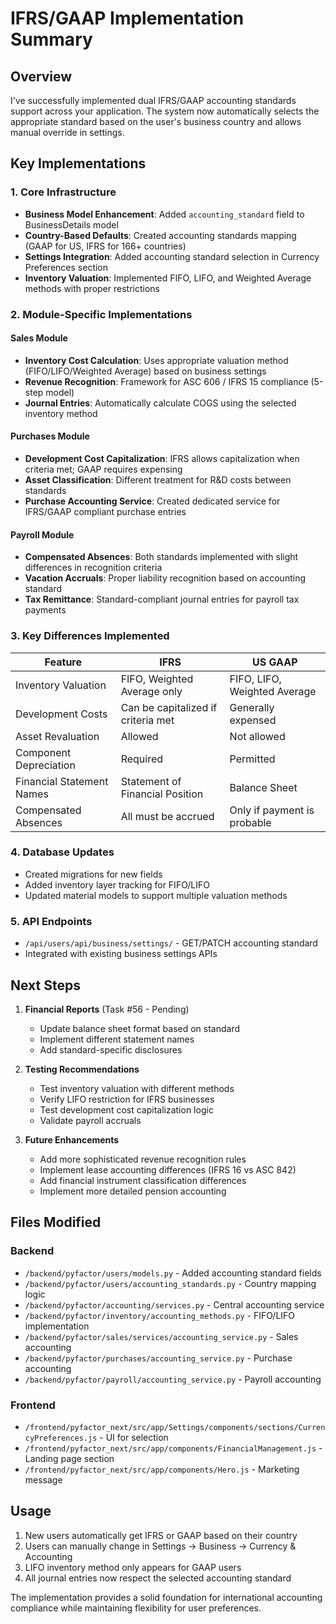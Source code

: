 # IFRS/GAAP Implementation Summary

## Overview
I've successfully implemented dual IFRS/GAAP accounting standards support across your application. The system now automatically selects the appropriate standard based on the user's business country and allows manual override in settings.

## Key Implementations

### 1. Core Infrastructure
- **Business Model Enhancement**: Added `accounting_standard` field to BusinessDetails model
- **Country-Based Defaults**: Created accounting standards mapping (GAAP for US, IFRS for 166+ countries)
- **Settings Integration**: Added accounting standard selection in Currency Preferences section
- **Inventory Valuation**: Implemented FIFO, LIFO, and Weighted Average methods with proper restrictions

### 2. Module-Specific Implementations

#### Sales Module
- **Inventory Cost Calculation**: Uses appropriate valuation method (FIFO/LIFO/Weighted Average) based on business settings
- **Revenue Recognition**: Framework for ASC 606 / IFRS 15 compliance (5-step model)
- **Journal Entries**: Automatically calculate COGS using the selected inventory method

#### Purchases Module  
- **Development Cost Capitalization**: IFRS allows capitalization when criteria met; GAAP requires expensing
- **Asset Classification**: Different treatment for R&D costs between standards
- **Purchase Accounting Service**: Created dedicated service for IFRS/GAAP compliant purchase entries

#### Payroll Module
- **Compensated Absences**: Both standards implemented with slight differences in recognition criteria
- **Vacation Accruals**: Proper liability recognition based on accounting standard
- **Tax Remittance**: Standard-compliant journal entries for payroll tax payments

### 3. Key Differences Implemented

| Feature | IFRS | US GAAP |
|---------|------|---------|
| Inventory Valuation | FIFO, Weighted Average only | FIFO, LIFO, Weighted Average |
| Development Costs | Can be capitalized if criteria met | Generally expensed |
| Asset Revaluation | Allowed | Not allowed |
| Component Depreciation | Required | Permitted |
| Financial Statement Names | Statement of Financial Position | Balance Sheet |
| Compensated Absences | All must be accrued | Only if payment is probable |

### 4. Database Updates
- Created migrations for new fields
- Added inventory layer tracking for FIFO/LIFO
- Updated material models to support multiple valuation methods

### 5. API Endpoints
- `/api/users/api/business/settings/` - GET/PATCH accounting standard
- Integrated with existing business settings APIs

## Next Steps

1. **Financial Reports** (Task #56 - Pending)
   - Update balance sheet format based on standard
   - Implement different statement names
   - Add standard-specific disclosures

2. **Testing Recommendations**
   - Test inventory valuation with different methods
   - Verify LIFO restriction for IFRS businesses
   - Test development cost capitalization logic
   - Validate payroll accruals

3. **Future Enhancements**
   - Add more sophisticated revenue recognition rules
   - Implement lease accounting differences (IFRS 16 vs ASC 842)
   - Add financial instrument classification differences
   - Implement more detailed pension accounting

## Files Modified

### Backend
- `/backend/pyfactor/users/models.py` - Added accounting standard fields
- `/backend/pyfactor/users/accounting_standards.py` - Country mapping logic
- `/backend/pyfactor/accounting/services.py` - Central accounting service
- `/backend/pyfactor/inventory/accounting_methods.py` - FIFO/LIFO implementation
- `/backend/pyfactor/sales/services/accounting_service.py` - Sales accounting
- `/backend/pyfactor/purchases/accounting_service.py` - Purchase accounting
- `/backend/pyfactor/payroll/accounting_service.py` - Payroll accounting

### Frontend
- `/frontend/pyfactor_next/src/app/Settings/components/sections/CurrencyPreferences.js` - UI for selection
- `/frontend/pyfactor_next/src/app/components/FinancialManagement.js` - Landing page section
- `/frontend/pyfactor_next/src/app/components/Hero.js` - Marketing message

## Usage

1. New users automatically get IFRS or GAAP based on their country
2. Users can manually change in Settings → Business → Currency & Accounting
3. LIFO inventory method only appears for GAAP users
4. All journal entries now respect the selected accounting standard

The implementation provides a solid foundation for international accounting compliance while maintaining flexibility for user preferences.